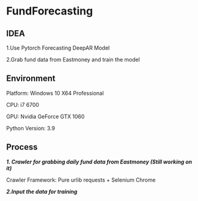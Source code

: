 # FundForecasting

## IDEA

1.Use Pytorch Forecasting DeepAR Model


2.Grab fund data from Eastmoney and train the model


## Environment

Platform: Windows 10 X64 Professional


CPU: i7 6700


GPU: Nvidia GeForce GTX 1060


Python Version: 3.9


## Process

***1. Crawler for grabbing daily fund data from Eastmoney (Still working on it)***

Crawler Framework: Pure urlib requests + Selenium Chrome



***2.Input the data for training***

